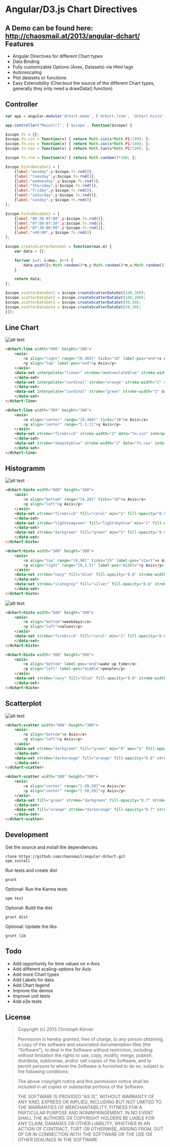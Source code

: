 Angular/D3.js Chart Directives
==============================

A Demo can be found here: http://chaosmail.at/2013/angular-dchart/
Features
--------
+ Angular Directives for different Chart types
+ Data Binding
+ Fully customizable Options (Axes, Datasets) via Html tags
+ Autorescaling
+ Plot datasets or functions
+ Easy Extensibility (Checkout the source of the different Chart types, generally they only need a drawData() function)

Controller
----------
```javascript
var app = angular.module('dchart.demo', ['dchart.line', 'dchart.histo', 'dchart.scatter']);

app.controller("MainCtrl", ['$scope', function($scope) {

$scope.fn = {};
$scope.fn.sin = function(x) { return Math.sin(x*Math.PI/180); };
$scope.fn.cos = function(x) { return Math.cos(x*Math.PI/180); };
$scope.fn.tan = function(x) { return Math.tan(x*Math.PI/180); };

$scope.fn.rnd = function(x) { return Math.random()*100; };

$scope.histoDataSet1 = [
    {label:"monday",y:$scope.fn.rnd()},
    {label:"tuesday",y:$scope.fn.rnd()},
    {label:"wednesday",y:$scope.fn.rnd()},
    {label:"thursday",y:$scope.fn.rnd()},
    {label:"friday",y:$scope.fn.rnd()},
    {label:"saturday",y:$scope.fn.rnd()},
    {label:"sunday",y:$scope.fn.rnd()}
];

$scope.histoDataSet2 = [
    {label:"06:30-07:00",y:$scope.fn.rnd()},
    {label:"07:00-07:30",y:$scope.fn.rnd()},
    {label:"07:30-08:00",y:$scope.fn.rnd()},
    {label:">08:00",y:$scope.fn.rnd()}
];

$scope.createScatterDataSet = function(max,m) {
    var data = [];

    for(var i=0; i<max; i++) {
        data.push({x:Math.random()*m,y:Math.random()*m,w:Math.random()});
    }

    return data;
};

$scope.scatterDataSet1 = $scope.createScatterDataSet(100,100);
$scope.scatterDataSet2 = $scope.createScatterDataSet(100,100);
$scope.scatterDataSet3 = $scope.createScatterDataSet(50,50);
$scope.scatterDataSet4 = $scope.createScatterDataSet(50,50);
}]);
```

Line Chart
----------
![alt text](https://raw.github.com/chaosmail/angular-dchart/master/img/line.png "Line Chart Demo")
```html
<dchart-line width="600" height="300">
    <axis>
        <x align="right" range="[0,360]" ticks="18" label-pos="end">x Axis</x>
        <y align="top" label-pos="end">y Axis</y>
    </axis>
    <data-set interpolate="linear" stroke="mediumslateblue" stroke-width="2" data="fn.rnd">
    </data-set>
    <data-set interpolate="cardinal" stroke="orange" stroke-width="2" data="fn.rnd">
    </data-set>
    <data-set interpolate="cardinal" stroke="green" stroke-width="2" data="fn.rnd">
    </data-set>
</dchart-line>
```
```html
<dchart-line width="300" height="300">
    <axis>
        <x align="center" range="[0,360]" ticks="18">x Axis</x>
        <y align="center" range="[-1,1]">y Axis</y>
    </axis>
    <data-set stroke="firebrick" stroke-width="2" data="fn.sin" interpolate="cardinal">
    </data-set>
    <data-set stroke="deepskyblue" stroke-width="2" data="fn.cos" interpolate="cardinal">
    </data-set>
</dchart-line>
```
Histogramm
----------
![alt text](https://raw.github.com/chaosmail/angular-dchart/master/img/histo.png "Histogramm Demo")
```html
<dchart-histo width="600" height="300">
    <axis>
        <x align="bottom" range="[0,20]" ticks="19">x Axis</x>
        <y align="left">y Axis</y>
    </axis>
    <data-set stroke="firebrick" fill="coral" min="1" fill-opacity="0.8" stroke-width="0.8" data="fn.rnd">
    </data-set>
    <data-set stroke="lightseagreen" fill="lightskyblue" min="1" fill-opacity="0.8" stroke-width="0.8"  data="fn.rnd">
    </data-set>
    <data-set stroke="darkgreen" fill="green" min="1" fill-opacity="0.8" stroke-width="0.8"  data="fn.rnd">
    </data-set>
</dchart-histo>
```
```html
<dchart-histo width="300" height="300">
    <axis>
        <x align="top" range="[0,90]" ticks="25" label-pos="start">x Axis</x>
        <y align="right" range="[0,1.5]" label-pos="middle">y Axis</y>
    </axis>
    <data-set stroke="navy" fill="blue" fill-opacity="0.8" stroke-width="0.5" data="fn.sin">
    </data-set>
    <data-set stroke="slategrey" fill="silver" fill-opacity="0.8" stroke-width="0.5"  data="fn.cos">
    </data-set>
</dchart-histo>
```
![alt text](https://raw.github.com/chaosmail/angular-dchart/master/img/histo2.png "Histogramm Demo")
```html
<dchart-histo width="600" height="300">
    <axis>
        <x align="bottom">weekdays</x>
        <y align="left">values</y>
    </axis>
    <data-set stroke="firebrick" fill="coral" min="1" fill-opacity="0.8" stroke-width="0.8" data="histoDataSet1">
    </data-set>
</dchart-histo>
```
```html
<dchart-histo width="300" height="300">
    <axis>
        <x align="bottom" label-pos="end">wake up time</x>
        <y align="left" label-pos="middle">people</y>
    </axis>
    <data-set stroke="navy" fill="blue" fill-opacity="0.8" stroke-width="0.5" data="histoDataSet2">
    </data-set>
</dchart-histo>
```
Scatterplot
-----------
![alt text](https://raw.github.com/chaosmail/angular-dchart/master/img/scatter.png "Scatterplot Demo")
```html
<dchart-scatter width="600" height="300">
    <axis>
        <x align="bottom">x Axis</x>
        <y align="left">y Axis</y>
    </axis>
    <data-set stroke="darkgreen" fill="green" min="0" max="5" fill-opacity="0.8" stroke-width="0.5" data="scatterDataSet1">
    </data-set>
    <data-set stroke="darkorange" fill="orange" fill-opacity="0.8" stroke-width="0.5"  data="scatterDataSet2">
    </data-set>
</dchart-scatter>
```
```html
<dchart-scatter width="300" height="300">
    <axis>
        <x align="center" range="[-50,50]">x Axis</x>
        <y align="center" range="[-50,50]">y Axis</y>
    </axis>
    <data-set fill="green" stroke="darkgreen" fill-opacity="0.7" stroke-width="0.5" data="scatterDataSet3">
    </data-set>
    <data-set fill="orange" stroke="darkorange" fill-opacity="0.7" stroke-width="0.5" data="scatterDataSet4">
    </data-set>
</dchart-scatter>
```
Development
-----------
Get the source and install the dependencies.
```
clone https://github.com/chaosmail/angular-dchart.git
npm install
```
Run tests and create dist
```
grunt
```
Optional: Run the Karma tests
```
npm test
```
Optional: Build the dist
```
grunt dist
```
Optional: Update the libs
```
grunt lib
```
Todo
----
+ Add opportunity for time values on x-Axis
+ Add different scaling-options for Axis
+ Add more Chart types
+ Add Labels for data
+ Add Chart legend
+ Improve the demos
+ Improve unit tests
+ Add e2e tests

License
-------
> Copyright (c) 2013 Christoph Körner

> Permission is hereby granted, free of charge, to any person obtaining a copy
of this software and associated documentation files (the "Software"), to deal
in the Software without restriction, including without limitation the rights
to use, copy, modify, merge, publish, distribute, sublicense, and/or sell
copies of the Software, and to permit persons to whom the Software is
furnished to do so, subject to the following conditions:

> The above copyright notice and this permission notice shall be included in
all copies or substantial portions of the Software.

> THE SOFTWARE IS PROVIDED "AS IS", WITHOUT WARRANTY OF ANY KIND, EXPRESS OR
IMPLIED, INCLUDING BUT NOT LIMITED TO THE WARRANTIES OF MERCHANTABILITY,
FITNESS FOR A PARTICULAR PURPOSE AND NONINFRINGEMENT. IN NO EVENT SHALL THE
AUTHORS OR COPYRIGHT HOLDERS BE LIABLE FOR ANY CLAIM, DAMAGES OR OTHER
LIABILITY, WHETHER IN AN ACTION OF CONTRACT, TORT OR OTHERWISE, ARISING FROM,
OUT OF OR IN CONNECTION WITH THE SOFTWARE OR THE USE OR OTHER DEALINGS IN
THE SOFTWARE.
